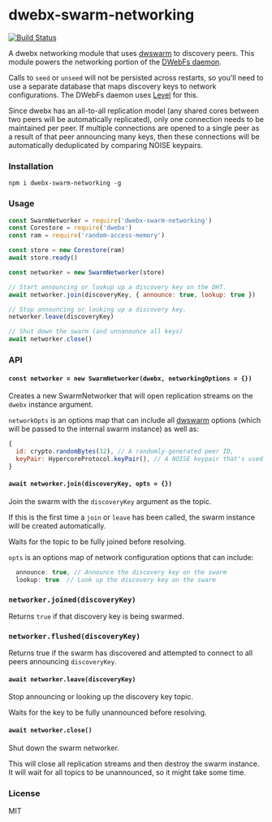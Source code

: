 # dwebx-swarm-networking
[![Build Status](https://travis-ci.com/andrewosh/dwebx-swarm-networking.svg?branch=master)](https://travis-ci.com/andrewosh/dwebx-swarm-networking)

A dwebx networking module that uses [dwswarm](https://github.com/dwswarm/network) to discovery peers. This module powers the networking portion of the [DWebFs daemon](https://github.com/andrewosh/dwebfs-daemon).

Calls to `seed` or `unseed` will not be persisted across restarts, so you'll need to use a separate database that maps discovery keys to network configurations. The DWebFs daemon uses [Level](https://github.com/level/level) for this.

Since dwebx has an all-to-all replication model (any shared cores between two peers will be automatically replicated), only one connection needs to be maintained per peer. If multiple connections are opened to a single peer as a result of that peer announcing many keys, then these connections will be automatically deduplicated by comparing NOISE keypairs.

### Installation
```
npm i dwebx-swarm-networking -g
```

### Usage
```js
const SwarmNetworker = require('dwebx-swarm-networking')
const Corestore = require('dwebx')
const ram = require('random-access-memory')

const store = new Corestore(ram)
await store.ready()

const networker = new SwarmNetworker(store)

// Start announcing or lookup up a discovery key on the DHT.
await networker.join(discoveryKey, { announce: true, lookup: true })

// Stop announcing or looking up a discovery key.
networker.leave(discoveryKey)

// Shut down the swarm (and unnanounce all keys)
await networker.close()
```

### API

#### `const networker = new SwarmNetworker(dwebx, networkingOptions = {})`
Creates a new SwarmNetworker that will open replication streams on the `dwebx` instance argument.

`networkOpts` is an options map that can include all [dwswarm](https://github.com/dwswarm/dwswarm) options (which will be passed to the internal swarm instance) as well as:
```js
{
  id: crypto.randomBytes(32), // A randomly-generated peer ID,
  keyPair: HypercoreProtocol.keyPair(), // A NOISE keypair that's used across all connections.
}
```

#### `await networker.join(discoveryKey, opts = {})`
Join the swarm with the `discoveryKey` argument as the topic.

If this is the first time a `join` or `leave` has been called, the swarm instance will be created automatically.

Waits for the topic to be fully joined before resolving.

`opts` is an options map of network configuration options that can include:
```js
  announce: true, // Announce the discovery key on the swarm
  lookup: true  // Look up the discovery key on the swarm
```

### `networker.joined(discoveryKey)`
Returns `true` if that discovery key is being swarmed.

### `networker.flushed(discoveryKey)`
Returns true if the swarm has discovered and attempted to connect to all peers announcing `discoveryKey`.

#### `await networker.leave(discoveryKey)`
Stop announcing or looking up the discovery key topic.

Waits for the key to be fully unannounced before resolving.

#### `await networker.close()`
Shut down the swarm networker.

This will close all replication streams and then destroy the swarm instance. It will wait for all topics to be unannounced, so it might take some time.

### License
MIT
